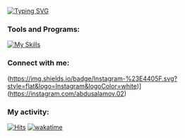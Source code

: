
[![Typing SVG](https://readme-typing-svg.herokuapp.com?font=Fira+Code&size=30&duration=3000&pause=&color=FFF&center=true&vCenter=true&width=435&lines=Hey+There+👋;My+name+is+Asadbek!;I'm+backend+developer)](https://github.com/asadbek02)

### Tools and Programs:
  <p align="left">

[![My Skills](https://skillicons.dev/icons?i=php,laravel,vue,vite,mysql,postgresql,nginx,linux,bash,redis,docker,aws,git,github,gitlab,githubactions,html,css,js,jquery,bootstrap,wordpress,vscode,postman,md,vim,regex,selenium)](https://github.com/asadbek02)
  </p>
  
### Connect with me:
(https://img.shields.io/badge/Instagram-%23E4405F.svg?style=flat&logo=Instagram&logoColor=white)](https://instagram.com/abdusalamov.02)

### My activity:
[![Hits](https://hits.sh/github.com/khamdullaevuz.svg)](https://hits.sh/github.com/khamdullaevuz/)
[![wakatime](https://wakatime.com/badge/user/000c077a-1c2c-49e3-a8de-257586c33f00.svg?sytle=flat)](https://wakatime.com/@000c077a-1c2c-49e3-a8de-257586c33f00)
